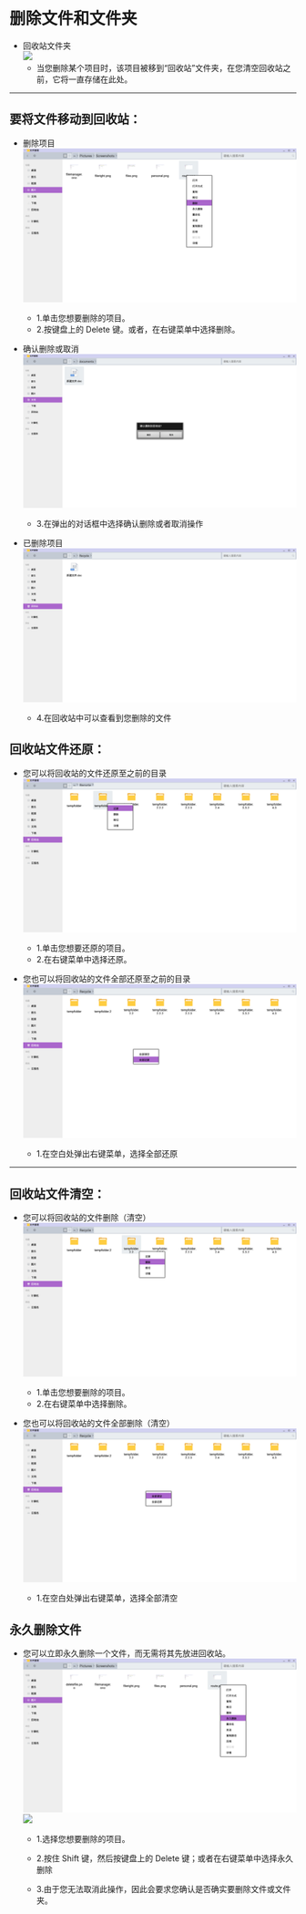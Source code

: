 # 删除文件和文件夹

- 回收站文件夹  
![](../pic/soft/recycle.png)
  - 当您删除某个项目时，该项目被移到“回收站”文件夹，在您清空回收站之前，它将一直存储在此处。

***
## 要将文件移动到回收站：

- 删除项目
![](../pic/soft/deletefile.png)
  - 1.单击您想要删除的项目。
  - 2.按键盘上的 Delete 键。或者，在右键菜单中选择删除。

- 确认删除或取消
![](../pic/soft/deletefile1.png)
  - 3.在弹出的对话框中选择确认删除或者取消操作

- 已删除项目
![](../pic/soft/recycle1.png)
  - 4.在回收站中可以查看到您删除的文件

## 回收站文件还原：
- 您可以将回收站的文件还原至之前的目录
![](../pic/soft/singlerestore.png)

  - 1.单击您想要还原的项目。
  - 2.在右键菜单中选择还原。

- 您也可以将回收站的文件全部还原至之前的目录
![](../pic/soft/allrestore.png)

  - 1.在空白处弹出右键菜单，选择全部还原
  
***
## 回收站文件清空：
- 您可以将回收站的文件删除（清空）
![](../pic/soft/singleempty.png)

  - 1.单击您想要删除的项目。
  - 2.在右键菜单中选择删除。
 
- 您也可以将回收站的文件全部删除（清空）
![](../pic/soft/allempty.png)

  - 1.在空白处弹出右键菜单，选择全部清空

## 永久删除文件

- 您可以立即永久删除一个文件，而无需将其先放进回收站。
![](../pic/soft/deletefilepermanent.png)
![](../pic/soft/deleteforce.png)

  - 1.选择您想要删除的项目。

  - 2.按住 Shift 键，然后按键盘上的 Delete 键；或者在右键菜单中选择永久删除
 
  - 3.由于您无法取消此操作，因此会要求您确认是否确实要删除文件或文件夹。
